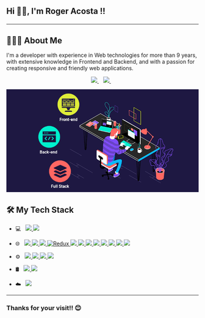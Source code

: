 <link
    rel="stylesheet"
    href="https://cdnjs.cloudflare.com/ajax/libs/animate.css/4.0.0/animate.min.css"
/>

<h2 class="animate__animated animate__zoomIn" >

Hi 👋🏻, I'm Roger Acosta !!

</h2>

<hr/>

## 👨🏻‍💻 About Me

I'm a developer with experience in Web technologies for more than 9 years, with extensive knowledge in Frontend and Backend, and with a passion for creating responsive and friendly web applications.

<p align="center">
  <a href="https://www.linkedin.com/in/roger-alberto-acosta-chan-119b75164/">
    <img src="https://img.shields.io/badge/LinkedIn-%230077B5.svg?&style=flat-square&logo=linkedin&logoColor=white">
  </a>&nbsp;&nbsp;
  <a href="https://github.com/RooGeaR">
    <img src="https://img.shields.io/badge/GitHub-%230A0A0A.svg?&style=flat-square&logo=Github&logoColor=white">  
  </a>&nbsp;&nbsp;
</p>

<p align="center">
   <img src="https://raw.githubusercontent.com/RooGeaR/RooGeaR/main/dev.gif"> 
</p>

## 🛠 My Tech Stack
<p>
    
- 💻 &nbsp;
    <a href="https://www.javascript.com/">
    <img src="https://img.shields.io/badge/javascript%20-%23323330.svg?&style=for-the-badge&logo=javascript&logoColor=%23F7DF1E"/>
    </a>
    <a href="https://www.php.net/">
    <img src="https://img.shields.io/badge/PHP-777BB4?style=for-the-badge&logo=php&logoColor=white"/>
    </a>

- 🌐 &nbsp;
    <a href="https://www.w3schools.com/html/">
    <img src="https://img.shields.io/badge/html5%20-%23E34F26.svg?&style=for-the-badge&logo=html5&logoColor=white"/>
    </a>
    <a href="https://www.w3schools.com/css/"> 
    <img src="https://img.shields.io/badge/css3%20-%231572B6.svg?&style=for-the-badge&logo=css3&logoColor=white"/>
    </a>
    <a href="https://reactjs.org/">
    <img src="https://img.shields.io/badge/react%20-%2320232a.svg?&style=for-the-badge&logo=react&logoColor=%2361DAFB"/>
    </a>
    <a href="https://redux.js.org/">
    <img alt="Redux" src="https://img.shields.io/badge/redux%20-%23593d88.svg?&style=for-the-badge&logo=redux&logoColor=white"/>
    </a>
    <a href="hhttps://vuejs.org/"> 
    <img src="https://img.shields.io/badge/Vue%20js-35495E?style=for-the-badge&logo=vuedotjs&logoColor=4FC08D"/>
    </a>
    <a href="https://nuxt.com/">
    <img src="https://img.shields.io/badge/nuxt%20js-00C58E?style=for-the-badge&logo=nuxtdotjs&logoColor=white"/>
    </a>
    <a href="https://astro.build/">
    <img src="https://img.shields.io/badge/Astro-0C1222?style=for-the-badge&logo=astro&logoColor=FDFDFE"/>
    </a>
    <a href="https://tailwindcss.com/">
    <img src="https://img.shields.io/badge/Tailwind_CSS-38B2AC?style=for-the-badge&logo=tailwind-css&logoColor=white"/>
    </a>
    <a href="https://getbootstrap.com/">
    <img src="https://img.shields.io/badge/Bootstrap-563D7C?style=for-the-badge&logo=bootstrap&logoColor=white"/>
    </a>
    <a href="https://jquery.com/">
    <img src="https://img.shields.io/badge/jQuery-0769AD?style=for-the-badge&logo=jquery&logoColor=white"/>
    </a>
    <a href="https://nodejs.org/">
    <img src="https://img.shields.io/badge/Node%20js-339933?style=for-the-badge&logo=nodedotjs&logoColor=white"/>
    </a>
    <a href="https://expressjs.com/">
    <img src="https://img.shields.io/badge/Express%20js-000000?style=for-the-badge&logo=express&logoColor=white"/>
    </a>
- ⚙️ &nbsp;
    <a href="https://git-scm.com/">
    <img src="https://img.shields.io/badge/git%20-%23F05033.svg?&style=for-the-badge&logo=git&logoColor=white"/>
    </a>
    <a href="https://github.com">
    <img src="https://img.shields.io/badge/github%20-%23121011.svg?&style=for-the-badge&logo=github&logoColor=white"/>
    </a>
    <a href="https://about.gitlab.com/">
    <img src="https://img.shields.io/badge/GitLab-330F63?style=for-the-badge&logo=gitlab&logoColor=white"/>
    </a>
    <a href="https://bitbucket.org/">
    <img src="https://img.shields.io/badge/Bitbucket-0747a6?style=for-the-badge&logo=bitbucket&logoColor=white"/>
    </a>
- 🛢 &nbsp;
    <a href="https://www.postgresql.org/">
    <img src="https://img.shields.io/badge/PostgreSQL-316192?style=for-the-badge&logo=postgresql&logoColor=white"/>
    </a>
    <a href="https://www.mysql.com/">
    <img src="https://img.shields.io/badge/MySQL-005C84?style=for-the-badge&logo=mysql&logoColor=white"/>
    </a>
- ☁️ &nbsp;
    <a href="https://aws.amazon.com/">
    <img src="https://img.shields.io/badge/Amazon_AWS-FF9900?style=for-the-badge&logo=amazonaws&logoColor=white"/>
    </a>
</p>

<hr>


<h3>Thanks for your visit!! 😊</h3>
